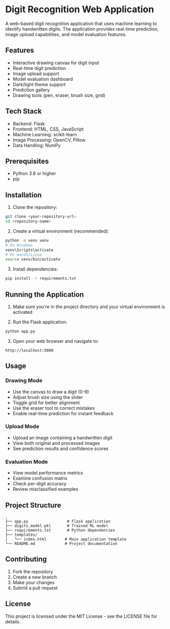 # Digit Recognition Web Application

A web-based digit recognition application that uses machine learning to identify handwritten digits. The application provides real-time prediction, image upload capabilities, and model evaluation features.

## Features

- Interactive drawing canvas for digit input
- Real-time digit prediction
- Image upload support
- Model evaluation dashboard
- Dark/light theme support
- Prediction gallery
- Drawing tools (pen, eraser, brush size, grid)

## Tech Stack

- Backend: Flask
- Frontend: HTML, CSS, JavaScript
- Machine Learning: scikit-learn
- Image Processing: OpenCV, Pillow
- Data Handling: NumPy

## Prerequisites

- Python 3.8 or higher
- pip 

## Installation

1. Clone the repository:
```bash
git clone <your-repository-url>
cd <repository-name>
```

2. Create a virtual environment (recommended):
```bash
python -m venv venv
# On Windows
venv\Scripts\activate
# On macOS/Linux
source venv/bin/activate
```

3. Install dependencies:
```bash
pip install -r requirements.txt
```

## Running the Application

1. Make sure you're in the project directory and your virtual environment is activated

2. Run the Flask application:
```bash
python app.py
```

3. Open your web browser and navigate to:
```
http://localhost:5000
```

## Usage

### Drawing Mode
- Use the canvas to draw a digit (0-9)
- Adjust brush size using the slider
- Toggle grid for better alignment
- Use the eraser tool to correct mistakes
- Enable real-time prediction for instant feedback

### Upload Mode
- Upload an image containing a handwritten digit
- View both original and processed images
- See prediction results and confidence scores

### Evaluation Mode
- View model performance metrics
- Examine confusion matrix
- Check per-digit accuracy
- Review misclassified examples

## Project Structure

```
.
├── app.py                 # Flask application
├── digits_model.pkl       # Trained ML model
├── requirements.txt       # Python dependencies
├── templates/
│   └── index.html        # Main application template
└── README.md             # Project documentation
```

## Contributing

1. Fork the repository
2. Create a new branch
3. Make your changes
4. Submit a pull request

## License

This project is licensed under the MIT License - see the LICENSE file for details. 
